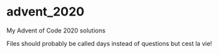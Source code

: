 # advent_2020
My Advent of Code 2020 solutions

Files should probably be called days instead of questions but cest la vie! 
